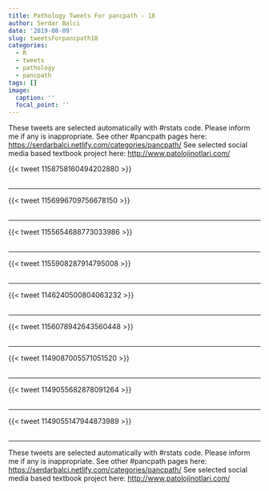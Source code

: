 ```yaml
---
title: Pathology Tweets For pancpath - 18
author: Serdar Balci
date: '2019-08-09'
slug: tweetsForpancpath18
categories:
  - R
  - tweets
  - pathology
  - pancpath
tags: []
image:
  caption: ''
  focal_point: ''
---
```



These tweets are selected automatically with #rstats code. Please inform me if any is inappropriate.
See other #pancpath pages here: https://serdarbalci.netlify.com/categories/pancpath/ 
See selected social media based textbook project here: http://www.patolojinotlari.com/

{{< tweet 1158758160494202880 >}}
<br>
<br>
<hr>
{{< tweet 1156996709756678150 >}}
<br>
<br>
<hr>
{{< tweet 1155654688773033986 >}}
<br>
<br>
<hr>
{{< tweet 1155908287914795008 >}}
<br>
<br>
<hr>
{{< tweet 1146240500804063232 >}}
<br>
<br>
<hr>
{{< tweet 1156078942643560448 >}}
<br>
<br>
<hr>
{{< tweet 1149087005571051520 >}}
<br>
<br>
<hr>
{{< tweet 1149055682878091264 >}}
<br>
<br>
<hr>
{{< tweet 1149055147944873989 >}}
<br>
<br>
<hr>


These tweets are selected automatically with #rstats code. Please inform me if any is inappropriate.
See other #pancpath pages here: https://serdarbalci.netlify.com/categories/pancpath/ 
See selected social media based textbook project here: http://www.patolojinotlari.com/
